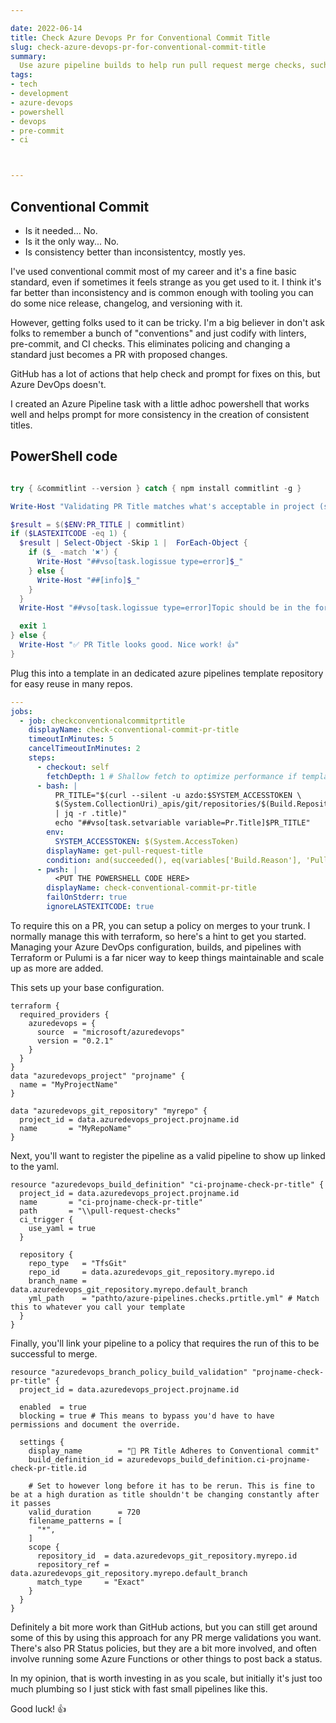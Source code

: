 ```yaml
---

date: 2022-06-14
title: Check Azure Devops Pr for Conventional Commit Title
slug: check-azure-devops-pr-for-conventional-commit-title
summary:
  Use azure pipeline builds to help run pull request merge checks, such as conventional commit for a PR title.
tags:
- tech
- development
- azure-devops
- powershell
- devops
- pre-commit
- ci



---
```


## Conventional Commit

- Is it needed... No.
- Is it the only way... No.
- Is consistency better than inconsistentcy, mostly yes.

I've used conventional commit most of my career and it's a fine basic standard, even if sometimes it feels strange as you get used to it.
I think it's far better than inconsistency and is common enough with tooling you can do some nice release, changelog, and versioning with it.

However, getting folks used to it can be tricky.
I'm a big believer in don't ask folks to remember a bunch of "conventions" and just codify with linters, pre-commit, and CI checks.
This eliminates policing and changing a standard just becomes a PR with proposed changes.

GitHub has a lot of actions that help check and prompt for fixes on this, but Azure DevOps doesn't.

I created an Azure Pipeline task with a little adhoc powershell that works well and helps prompt for more consistency in the creation of consistent titles.

## PowerShell code

```powershell

try { &commitlint --version } catch { npm install commitlint -g }

Write-Host "Validating PR Title matches what's acceptable in project (should have a .commitlintrc.yml in your project to use this)..."

$result = $($ENV:PR_TITLE | commitlint)
if ($LASTEXITCODE -eq 1) {
  $result | Select-Object -Skip 1 |  ForEach-Object {
    if ($_ -match '✖') {
      Write-Host "##vso[task.logissue type=error]$_"
    } else {
      Write-Host "##[info]$_"
    }
  }
  Write-Host "##vso[task.logissue type=error]Topic should be in the form of 'type(scope): lower case title < 120 characters' (please note colon after scope has no spaces)"

  exit 1
} else {
  Write-Host "✅ PR Title looks good. Nice work! 👍"
}
```

Plug this into a template in an dedicated azure pipelines template repository for easy reuse in many repos.

```yaml
---
jobs:
  - job: checkconventionalcommitprtitle
    displayName: check-conventional-commit-pr-title
    timeoutInMinutes: 5
    cancelTimeoutInMinutes: 2
    steps:
      - checkout: self
        fetchDepth: 1 # Shallow fetch to optimize performance if template repo gets larger
      - bash: |
          PR_TITLE="$(curl --silent -u azdo:$SYSTEM_ACCESSTOKEN \
          $(System.CollectionUri)_apis/git/repositories/$(Build.Repository.ID)/pullRequests/$(System.PullRequest.PullRequestId)?api-version=5.1 \
          | jq -r .title)"
          echo "##vso[task.setvariable variable=Pr.Title]$PR_TITLE"
        env:
          SYSTEM_ACCESSTOKEN: $(System.AccessToken)
        displayName: get-pull-request-title
        condition: and(succeeded(), eq(variables['Build.Reason'], 'PullRequest'))
      - pwsh: |
          <PUT THE POWERSHELL CODE HERE>
        displayName: check-conventional-commit-pr-title
        failOnStderr: true
        ignoreLASTEXITCODE: true
```

To require this on a PR, you can setup a policy on merges to your trunk.
I normally manage this with terraform, so here's a hint to get you started.
Managing your Azure DevOps configuration, builds, and pipelines with Terraform or Pulumi is a far nicer way to keep things maintainable and scale up as more are added.

This sets up your base configuration.

```hcl
terraform {
  required_providers {
    azuredevops = {
      source  = "microsoft/azuredevops"
      version = "0.2.1"
    }
  }
}
data "azuredevops_project" "projname" {
  name = "MyProjectName"
}

data "azuredevops_git_repository" "myrepo" {
  project_id = data.azuredevops_project.projname.id
  name       = "MyRepoName"
}
```

Next, you'll want to register the pipeline as a valid pipeline to show up linked to the yaml.

```hcl
resource "azuredevops_build_definition" "ci-projname-check-pr-title" {
  project_id = data.azuredevops_project.projname.id
  name       = "ci-projname-check-pr-title"
  path       = "\\pull-request-checks"
  ci_trigger {
    use_yaml = true
  }

  repository {
    repo_type   = "TfsGit"
    repo_id     = data.azuredevops_git_repository.myrepo.id
    branch_name = data.azuredevops_git_repository.myrepo.default_branch
    yml_path    = "pathto/azure-pipelines.checks.prtitle.yml" # Match this to whatever you call your template
  }
}
```

Finally, you'll link your pipeline to a policy that requires the run of this to be successful to merge.

```hcl
resource "azuredevops_branch_policy_build_validation" "projname-check-pr-title" {
  project_id = data.azuredevops_project.projname.id

  enabled  = true
  blocking = true # This means to bypass you'd have to have permissions and document the override.

  settings {
    display_name        = "🧪 PR Title Adheres to Conventional commit"
    build_definition_id = azuredevops_build_definition.ci-projname-check-pr-title.id

    # Set to however long before it has to be rerun. This is fine to be at a high duration as title shouldn't be changing constantly after it passes
    valid_duration      = 720
    filename_patterns = [
      "*",
    ]
    scope {
      repository_id  = data.azuredevops_git_repository.myrepo.id
      repository_ref = data.azuredevops_git_repository.myrepo.default_branch
      match_type     = "Exact"
    }
  }
}
```

Definitely a bit more work than GitHub actions, but you can still get around some of this by using this approach for any PR merge validations you want.
There's also PR Status policies, but they are a bit more involved, and often involve running some Azure Functions or other things to post back a status.

In my opinion, that is worth investing in as you scale, but initially it's just too much plumbing so I just stick with fast small pipelines like this.

Good luck! 👍
